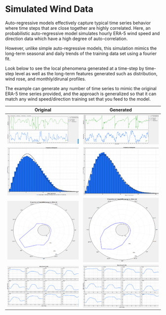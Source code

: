 # Simulated Wind Data

Auto-regressive models effectively capture typical time series behavior where 
time steps that are close together are highly correlated. Here, an probabilistic auto-regressive model
simulates hourly ERA-5 wind speed and direction data which have a high degree of auto-correlation.

However, unlike simple auto-regressive models, this simulation mimics the long-term seasonal and daily 
trends of the training data set using a fourier fit.

Look below to see the local phenomena generated at a time-step by time-step level as well as the 
long-term features generated such as distribution, wind rose, and monthly/dirunal profiles.

The example can generate any number of time series to mimic the original ERA-5 time series provided, and
the approach is generalized so that it can match any wind speed/direction training set that you feed to
the model.

Original             |  Generated
:-------------------------:|:-------------------------:
![](images/time_series_original.PNG)  |  ![](images/time_series_modeled.PNG)
![](images/hist_original.PNG)  |  ![](images/histogram_modeled.PNG)
![](images/energy_rose_original.PNG)  |  ![](images/energy_rose_modeled.PNG)
![](images/seasonal_diurnal_profile_original.PNG)  |  ![](images/seasonal_diurnal_profile_modeled.PNG)

